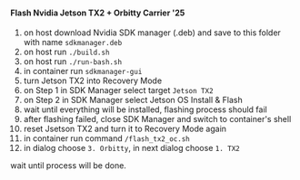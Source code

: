 #### Flash Nvidia Jetson TX2 + Orbitty Carrier '25

1. on host download Nvidia SDK manager (.deb) and save to this folder with name `sdkmanager.deb`
2. on host run `./build.sh`
3. on host run `./run-bash.sh`
4. in container run `sdkmanager-gui`
5. turn Jetson TX2 into Recovery Mode
6. on Step 1 in SDK Manager select target `Jetson TX2`
7. on Step 2 in SDK Manager select Jetson OS Install & Flash
8. wait until everything will be installed, flashing process should fail
9. after flashing failed, close SDK Manager and switch to container's shell
10. reset Jsetson TX2 and turn it to Recovery Mode again
11. in container run command `/flash_tx2_oc.sh`
12. in dialog choose `3. Orbitty`, in next dialog choose `1. TX2`

wait until process will be done.
